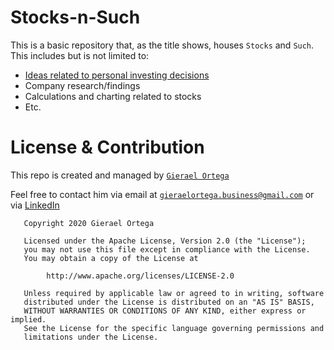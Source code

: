 # Stocks-n-Such
This is a basic repository that, as the title shows, houses `Stocks` and `Such`. This includes but is not limited to:
- [Ideas related to personal investing decisions](Ideas)
- Company research/findings
- Calculations and charting related to stocks
- Etc.

# License & Contribution

This repo is created and managed by [`Gierael Ortega`][LinkedIn]

Feel free to contact him via email at [`gieraelortega.business@gmail.com`][MailTo] or via [LinkedIn][LinkedIn]

```
   Copyright 2020 Gierael Ortega

   Licensed under the Apache License, Version 2.0 (the "License");
   you may not use this file except in compliance with the License.
   You may obtain a copy of the License at

        http://www.apache.org/licenses/LICENSE-2.0

   Unless required by applicable law or agreed to in writing, software
   distributed under the License is distributed on an "AS IS" BASIS,
   WITHOUT WARRANTIES OR CONDITIONS OF ANY KIND, either express or implied.
   See the License for the specific language governing permissions and
   limitations under the License.
```

[LinkedIn]: https://linkedin.com/in/gieraelortega/
[MailTo]: mailto:gieraelortega.business@gmail.com

